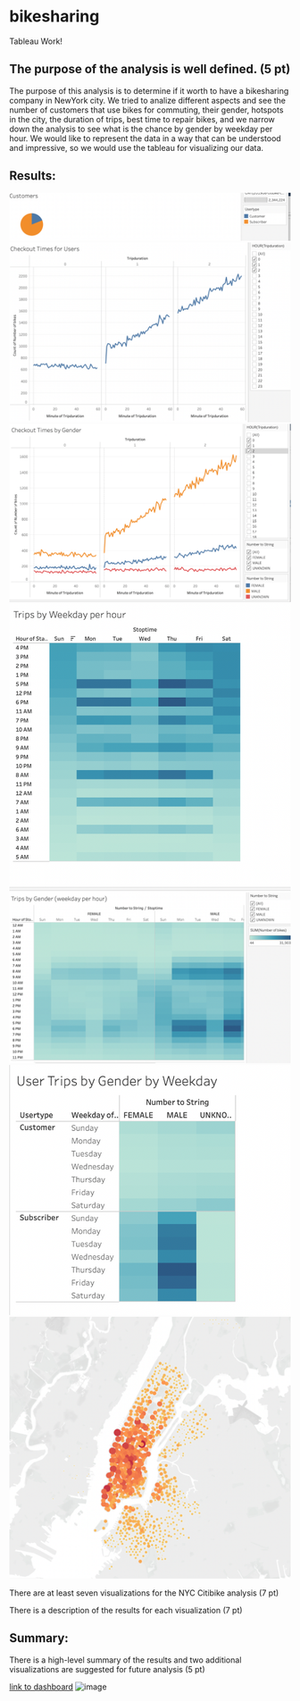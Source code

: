 # bikesharing
Tableau Work!


## The purpose of the analysis is well defined. (5 pt)

The purpose of this analysis is to determine if it worth to have a bikesharing company in NewYork city. We tried to analize different aspects and see the number of customers that use bikes for commuting, their gender, hotspots in the city, the duration of trips, best time to repair bikes, and we narrow down the analysis to see what is the chance by gender by weekday per hour. We would like to represent the data in a way that can be understood and impressive, so we would use the tableau for visualizing our data.


## Results:

![1.png]( https://github.com/KANIKOLIJI/bikesharing/blob/main/Resources/1.png)
![2.png]( https://github.com/KANIKOLIJI/bikesharing/blob/main/Resources/2.png)
![3.png]( https://github.com/KANIKOLIJI/bikesharing/blob/main/Resources/3.png)
![4.png]( https://github.com/KANIKOLIJI/bikesharing/blob/main/Resources/4.png)
![5.png]( https://github.com/KANIKOLIJI/bikesharing/blob/main/Resources/5.png)
![6.png]( https://github.com/KANIKOLIJI/bikesharing/blob/main/Resources/6.png)
![7.png]( https://github.com/KANIKOLIJI/bikesharing/blob/main/Resources/7.png)




There are at least seven visualizations for the NYC Citibike analysis (7 pt)

There is a description of the results for each visualization (7 pt)




## Summary:

There is a high-level summary of the results and two additional visualizations are suggested for future analysis (5 pt)

[link to dashboard](https://public.tableau.com/profile/kani5939#!/?newProfile=&activeTab=0)
![image](https://user-images.githubusercontent.com/80141388/120254485-fac3a080-c257-11eb-83f1-9f29afbcc262.png)
